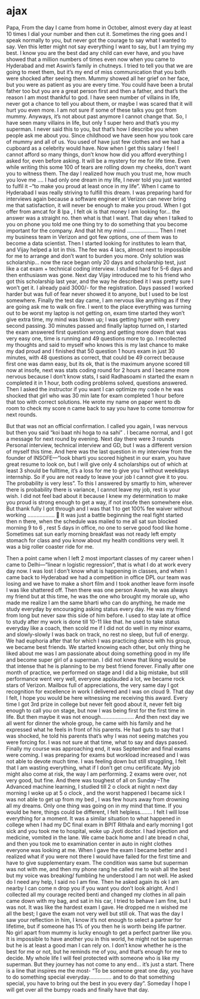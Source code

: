 # ajax
Papa,
From the day I came from home in October, almost every day at least 10 times I dial your number and then cut it. Sometimes the ring goes and I speak normally to you, but never got the courage to say what I wanted to say. Ven this letter might not say everything I want to say, but I am trying my best.
I know you are the best dad any child can ever have, and you have showed that a million numbers of times even now when you came to Hyderabad and met Aswin’s family in chutneys. I tried to tell you that we are going to meet them, but it’s my end of miss communication that you both were shocked after seeing them. Mummy showed all her grief on her face, but you were as patient as you are every time.  You could have been a brutal father too but you are a great person first and then a father, and that’s the reason I am most thankful to god. 
I have seen number of villains in life, never got a chance to tell you about them, or maybe I was scared that it will hurt you even more. I am not sure if some of these talks you got from mummy. Anyways, it’s not about past anymore I cannot change that. So, I have seen many villains in life, but only 1 super hero and that’s you my superman. I never said this to you, but that’s how I describe you when people ask me about you. Since childhood we have seen how you took care of mummy and all of us. You used of have just few clothes and we had a cupboard as a celebrity would have. Now when I get this salary I feel I cannot afford so many things, don’t know how did you afford everything I asked for, even before asking. It will be a mystery for me for life time. Even while writing this some 100 of tears are rolling down my cheeks, don’t want you to witness them. 
The day I realized how much you trust me, how much you love me …. I had only one dream in my life, I never told you just wanted to fulfil it –“to make you proud at least once in my life”. When I came to Hyderabad I was really striving to fulfill this dream. I was preparing hard for interviews again because a software engineer at Verizon can never bring me that satisfaction, it will never be enough to make you proud.  When I got offer from amcat for 8 lpa , I felt ok is that money I am looking for… the answer was a straight no. then what is that I want. That day when I talked to you on phone you told me one thing try to do something that you become important for the company. And that hit my mind …………………
Then I met my business team in Verizon and got few options, one of them was to become a data scientist. Then I started looking for institutes to learn that, and Vijay helped a lot in this. The fee was 4 lacs, almost next to impossible for me to arrange and don’t want to burden you more. Only solution was scholarship… now the race began only 20 days and scholarship test, just like a cat exam + technical coding interview. I studied hard for 5-6 days and then enthusiasm was gone. Next day Vijay introduced me to his friend who got this scholarship last year, and the way he described it I was pretty sure I won’t get it. I already paid 3000/- for the registration. Days passed I worked harder but was full of fear never showed it to anyone, but I used to be lost somewhere. 
Finally the test day came, I am nervous like anything as if they are going ask me to walk on fire. I went to the place everything was turning out to be worst my laptop is not getting on, exam time started they won’t give extra time, my mind was blown up; I was getting hyper with every second passing. 30 minutes passed and finally laptop turned on, I started the exam answered first question wrong and getting more down that was very easy one, time is running and 49 questions more to go.  I recollected my thoughts and said to myself who knows this is my last chance to make my dad proud and I finished that 50 question 1 hours exam in just 30 minutes, with 48 questions as correct, that could be 49 correct because first one was damn easy, but its ok, that is the maximum anyone scored till now at insofe, next was stats coding round for 2 hours and I became more nervous because I don’t know stats, I said  Radhasoami n started the exam n completed it in 1 hour, both coding problems solved, questions answered. Then I asked the instructor if you want I can optimize my code n he was shocked that girl who was 30 min late for exam completed 1 hour before that too with correct solutions. He wrote my name on paper went to db room to check my score n came back to say you have to come tomorrow for next rounds. 

But that was not an official confirmation. I called you again, I was nervous but then you said “koi baat nhi hoga to na sahi” . I became normal, and I got a message for next round by evening. 
Next day there were 3 rounds Personal interview, technical interview and GD, but I was a different version of myself this time. And here was the last question in my interview from the founder of INSOFE—“look bharti you scored highest in our exam, you have great resume to look on, but I will give only 4 scholarships out of which at least 3 should be fulltime, it’s a loss for me to give you 1 without weekdays internship. So if you are not ready to leave your job I cannot give it to you. The probability is very less”. To this I answered by smartly to him, wherever there is probability there is variance, I cannot leave my job, rest is your wish.
I did not feel bad about it because I knew my determination to make you proud is strong enough to get a way, if not insofe then somewhere else. But thank fully I got through and I was that 1 to get 100% fee waiver without working ……………… 
It was just a battle beginning the real fight started then n there, when the schedule was mailed to me all sat sun blocked morning 9 to 6 , rest 5 days in office, no one to serve good food like home . Sometimes sat sun early morning breakfast was not ready left empty stomach for class and you know about my health conditions very well. It was a big roller coaster ride for me.

Then a point came when I left 2 most important classes of my career when I came to Delhi—“linear n logistic regression”, that is what I do at work every day now. I was lost I don’t know what is happening in classes, and when I came back to Hyderabad we had a competition in office DPL our team was losing and we have to make a short film and I took another leave form insofe I was like shattered off. Then there was one person Aswin, he was always my friend but at this time, he was the one who brought my morale up, who made me realize I am the same bharti who can do anything, he made me study everyday by encouraging asking status every day. He was my friend from long but never saw this side of him before. I used to stay late at office to study after my work is done till 10-11 like that. he used to take status everyday like a coach, then scold me if I did not do well in my minor exams, and slowly-slowly I was back on track, no rest no sleep, but full of energy. We had euphoria after that for which I was practicing dance with his group, we became best friends. We started knowing each other, but only thing he liked about me was I am passionate about doing something good in my life and become super girl of a superman. I did not knew that liking would be that intense that he is planning to be my best friend forever. Finally after one month of practice, we performed on stage and I did a big mistake, but still performance went very well, everyone applauded a lot, we became rock stars of Verizon. Mailbox full of appreciations, the very same day I got recognition for excellence in work I delivered and I was on cloud 9. That day I felt, I hope you would be here witnessing me receiving this award. Every time I got 3rd prize in college but never felt good about it, never felt big enough to call you on stage, but now I was being first for the first time in life. But then maybe it was not enough…………………. And then next day we all went for dinner the whole group, he came with his family and he expressed what he feels in front of his parents. He had guts to say that I was shocked, he told his parents that’s why I was not seeing matches you were forcing for. I was not sure at that time, what to say and days passed. Finally my course was approaching end, it was September and final exams were coming. I was preparing for exams but workload increased and I was not able to devote much time. I was feeling down but still struggling, I felt that I am wasting everything, what if I don’t get cmu certificate. My job might also come at risk, the way I am performing.
2 exams were over, not very good, but fine. And there was toughest of all on Sunday –The Advanced machine learning, I studied till 2 o clock at night n next day morning I woke up at 5 o clock , and the worst happened I became sick I was not able to get up from my bed , I was few hours away from drowning all my dreams. Only one thing was going on in my mind that time. If you would be here, things could be different, I felt helpless…….. I felt I will lose everything for a moment.  It was a similar situation to what happened in college when I had my DC final exam in BPIT Rithala and early morning I got sick and you took me to hospital, woke up Jyoti doctor. I had injection and medicine, vomited in the lane. We came back home and I ate bread n chai, and then you took me to examination center in auto in night clothes everyone was looking at me. When I gave the exam I became better and I realized what if you were not there I would have failed for the first time and have to give supplementary exam.  The condition was same but superman was not with me, and then my phone rang he called me to wish all the best but my voice was breaking/ fumbling he understood I am not well. He asked do I need any help, I said no I am fine. Then he asked again its ok I am nearby I can come n drop you if you want you don’t look alright. And I collected all my courage recited benti and changed my clothes in all pain came down with my bag, and sat in his car, I tried to behave I am fine, but I was not. It was like the hardest exam I gave. He dropped me n wished me all the best; I gave the exam not very well but still ok. That was the day I saw your reflection in him, I know it’s not enough to select a partner for lifetime, but if someone has 1% of you then he is worth being life partner. No girl apart from mummy is lucky enough to get a perfect partner like you. It is impossible to have another you in this world, he might not be superman but he is at least a good man I can rely on. I don’t know whether he is the best for me or not, but he reminds me of you, and that’s enough for me to decide. My whole life I will feel protected with someone who is like my superman.
But they journey has not come to any end… it’s just a start. There is a line that inspires me the most- “To be someone great one day, you have to do something special everyday…………… and to do that something special, you have to bring out the best in you every day”. Someday I hope I will get over all the bumpy roads and finally have that day. 
